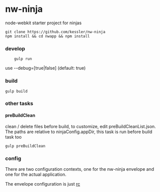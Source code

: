 nw-ninja 
======

node-webkit starter project for ninjas

```
git clone https://github.com/kessler/nw-ninja
npm install && cd nwapp && npm install
```

### develop
```
	gulp run
```
use --debug=[true|false] (default: true)

### build
```
gulp build
```

### other tasks

#### preBuildClean
clean / delete files before build, to customize, edit preBuildCleanList.json. The paths are relative to ninjaConfig.appDir, this task is run before build task too
```
gulp preBuildClean
```

### config

There are two configuration contexts, one for the nw-ninja envelope and one for the actual application.

The envelope configuration is just [rc](https://github.com/dominictarr/rc)
